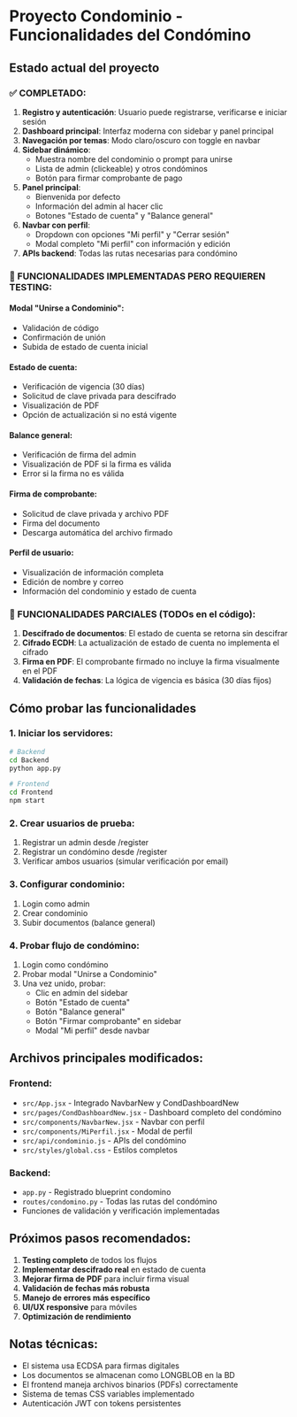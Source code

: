 # Proyecto Condominio - Funcionalidades del Condómino

## Estado actual del proyecto

### ✅ COMPLETADO:
1. **Registro y autenticación**: Usuario puede registrarse, verificarse e iniciar sesión
2. **Dashboard principal**: Interfaz moderna con sidebar y panel principal
3. **Navegación por temas**: Modo claro/oscuro con toggle en navbar
4. **Sidebar dinámico**: 
   - Muestra nombre del condominio o prompt para unirse
   - Lista de admin (clickeable) y otros condóminos
   - Botón para firmar comprobante de pago
5. **Panel principal**:
   - Bienvenida por defecto
   - Información del admin al hacer clic
   - Botones "Estado de cuenta" y "Balance general"
6. **Navbar con perfil**:
   - Dropdown con opciones "Mi perfil" y "Cerrar sesión"
   - Modal completo "Mi perfil" con información y edición
7. **APIs backend**: Todas las rutas necesarias para condómino

### 🔄 FUNCIONALIDADES IMPLEMENTADAS PERO REQUIEREN TESTING:

#### Modal "Unirse a Condominio":
- Validación de código
- Confirmación de unión
- Subida de estado de cuenta inicial

#### Estado de cuenta:
- Verificación de vigencia (30 días)
- Solicitud de clave privada para descifrado
- Visualización de PDF
- Opción de actualización si no está vigente

#### Balance general:
- Verificación de firma del admin
- Visualización de PDF si la firma es válida
- Error si la firma no es válida

#### Firma de comprobante:
- Solicitud de clave privada y archivo PDF
- Firma del documento
- Descarga automática del archivo firmado

#### Perfil de usuario:
- Visualización de información completa
- Edición de nombre y correo
- Información del condominio y estado de cuenta

### 🔧 FUNCIONALIDADES PARCIALES (TODOs en el código):

1. **Descifrado de documentos**: El estado de cuenta se retorna sin descifrar
2. **Cifrado ECDH**: La actualización de estado de cuenta no implementa el cifrado
3. **Firma en PDF**: El comprobante firmado no incluye la firma visualmente en el PDF
4. **Validación de fechas**: La lógica de vigencia es básica (30 días fijos)

## Cómo probar las funcionalidades

### 1. Iniciar los servidores:
```bash
# Backend
cd Backend
python app.py

# Frontend
cd Frontend  
npm start
```

### 2. Crear usuarios de prueba:
1. Registrar un admin desde /register
2. Registrar un condómino desde /register
3. Verificar ambos usuarios (simular verificación por email)

### 3. Configurar condominio:
1. Login como admin
2. Crear condominio
3. Subir documentos (balance general)

### 4. Probar flujo de condómino:
1. Login como condómino
2. Probar modal "Unirse a Condominio"
3. Una vez unido, probar:
   - Clic en admin del sidebar
   - Botón "Estado de cuenta"
   - Botón "Balance general" 
   - Botón "Firmar comprobante" en sidebar
   - Modal "Mi perfil" desde navbar

## Archivos principales modificados:

### Frontend:
- `src/App.jsx` - Integrado NavbarNew y CondDashboardNew
- `src/pages/CondDashboardNew.jsx` - Dashboard completo del condómino
- `src/components/NavbarNew.jsx` - Navbar con perfil
- `src/components/MiPerfil.jsx` - Modal de perfil
- `src/api/condominio.js` - APIs del condómino
- `src/styles/global.css` - Estilos completos

### Backend:
- `app.py` - Registrado blueprint condomino
- `routes/condomino.py` - Todas las rutas del condómino
- Funciones de validación y verificación implementadas

## Próximos pasos recomendados:

1. **Testing completo** de todos los flujos
2. **Implementar descifrado real** en estado de cuenta
3. **Mejorar firma de PDF** para incluir firma visual
4. **Validación de fechas más robusta**
5. **Manejo de errores más específico**
6. **UI/UX responsive** para móviles
7. **Optimización de rendimiento**

## Notas técnicas:

- El sistema usa ECDSA para firmas digitales
- Los documentos se almacenan como LONGBLOB en la BD
- El frontend maneja archivos binarios (PDFs) correctamente
- Sistema de temas CSS variables implementado
- Autenticación JWT con tokens persistentes
